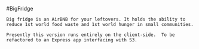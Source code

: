 #BigFridge
	
	Big fridge is an AirBNB for your leftovers. It holds the ability to reduce 1st world food waste and 1st world hunger in small communities.  

	Presently this version runs entirely on the client-side.  To be refactored to an Express app interfacing with S3.
